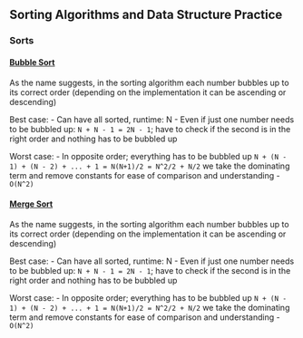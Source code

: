 ## Sorting Algorithms and Data Structure Practice

### Sorts

#### [Bubble Sort ](../sorting/bubble_sort.cpp)
 As the name suggests, in the sorting algorithm each number bubbles up to its correct order (depending on the implementation it can be ascending or descending)

Best case:
    - Can have all sorted, runtime: N
    - Even if just one number needs to be bubbled up: ```N + N - 1 = 2N - 1```; have to check if the second is in the right order and nothing has to be bubbled up

Worst case:
    - In opposite order; everything has to be bubbled up
    ```N + (N - 1) + (N - 2) + ... + 1 = N(N+1)/2 = N^2/2 + N/2```
    we take the dominating term and remove constants for ease of comparison and understanding
    - ```O(N^2)```

#### [Merge Sort ](../sorting/merge_sort.cpp)
 As the name suggests, in the sorting algorithm each number bubbles up to its correct order (depending on the implementation it can be ascending or descending)

Best case:
    - Can have all sorted, runtime: N
    - Even if just one number needs to be bubbled up: ```N + N - 1 = 2N - 1```; have to check if the second is in the right order and nothing has to be bubbled up

Worst case:
    - In opposite order; everything has to be bubbled up
    ```N + (N - 1) + (N - 2) + ... + 1 = N(N+1)/2 = N^2/2 + N/2```
    we take the dominating term and remove constants for ease of comparison and understanding
    - ```O(N^2)```